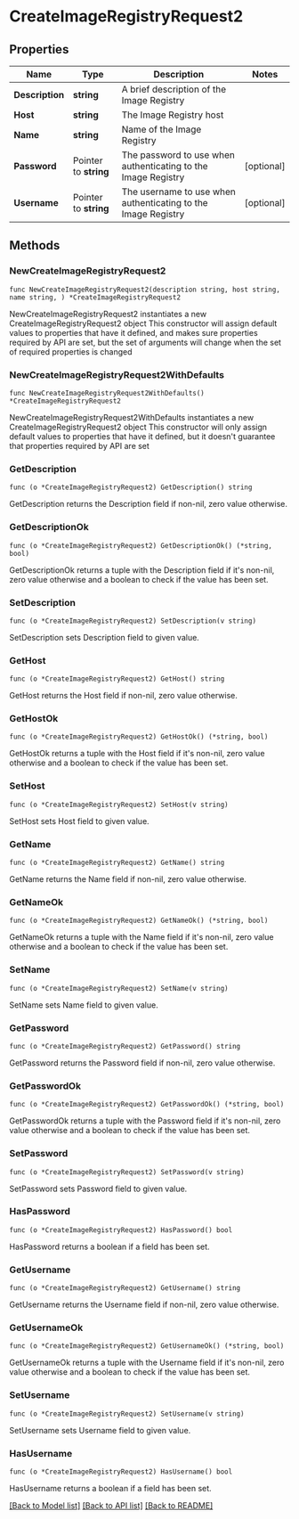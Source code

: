 # CreateImageRegistryRequest2

## Properties

Name | Type | Description | Notes
------------ | ------------- | ------------- | -------------
**Description** | **string** | A brief description of the Image Registry | 
**Host** | **string** | The Image Registry host | 
**Name** | **string** | Name of the Image Registry | 
**Password** | Pointer to **string** | The password to use when authenticating to the Image Registry | [optional] 
**Username** | Pointer to **string** | The username to use when authenticating to the Image Registry | [optional] 

## Methods

### NewCreateImageRegistryRequest2

`func NewCreateImageRegistryRequest2(description string, host string, name string, ) *CreateImageRegistryRequest2`

NewCreateImageRegistryRequest2 instantiates a new CreateImageRegistryRequest2 object
This constructor will assign default values to properties that have it defined,
and makes sure properties required by API are set, but the set of arguments
will change when the set of required properties is changed

### NewCreateImageRegistryRequest2WithDefaults

`func NewCreateImageRegistryRequest2WithDefaults() *CreateImageRegistryRequest2`

NewCreateImageRegistryRequest2WithDefaults instantiates a new CreateImageRegistryRequest2 object
This constructor will only assign default values to properties that have it defined,
but it doesn't guarantee that properties required by API are set

### GetDescription

`func (o *CreateImageRegistryRequest2) GetDescription() string`

GetDescription returns the Description field if non-nil, zero value otherwise.

### GetDescriptionOk

`func (o *CreateImageRegistryRequest2) GetDescriptionOk() (*string, bool)`

GetDescriptionOk returns a tuple with the Description field if it's non-nil, zero value otherwise
and a boolean to check if the value has been set.

### SetDescription

`func (o *CreateImageRegistryRequest2) SetDescription(v string)`

SetDescription sets Description field to given value.


### GetHost

`func (o *CreateImageRegistryRequest2) GetHost() string`

GetHost returns the Host field if non-nil, zero value otherwise.

### GetHostOk

`func (o *CreateImageRegistryRequest2) GetHostOk() (*string, bool)`

GetHostOk returns a tuple with the Host field if it's non-nil, zero value otherwise
and a boolean to check if the value has been set.

### SetHost

`func (o *CreateImageRegistryRequest2) SetHost(v string)`

SetHost sets Host field to given value.


### GetName

`func (o *CreateImageRegistryRequest2) GetName() string`

GetName returns the Name field if non-nil, zero value otherwise.

### GetNameOk

`func (o *CreateImageRegistryRequest2) GetNameOk() (*string, bool)`

GetNameOk returns a tuple with the Name field if it's non-nil, zero value otherwise
and a boolean to check if the value has been set.

### SetName

`func (o *CreateImageRegistryRequest2) SetName(v string)`

SetName sets Name field to given value.


### GetPassword

`func (o *CreateImageRegistryRequest2) GetPassword() string`

GetPassword returns the Password field if non-nil, zero value otherwise.

### GetPasswordOk

`func (o *CreateImageRegistryRequest2) GetPasswordOk() (*string, bool)`

GetPasswordOk returns a tuple with the Password field if it's non-nil, zero value otherwise
and a boolean to check if the value has been set.

### SetPassword

`func (o *CreateImageRegistryRequest2) SetPassword(v string)`

SetPassword sets Password field to given value.

### HasPassword

`func (o *CreateImageRegistryRequest2) HasPassword() bool`

HasPassword returns a boolean if a field has been set.

### GetUsername

`func (o *CreateImageRegistryRequest2) GetUsername() string`

GetUsername returns the Username field if non-nil, zero value otherwise.

### GetUsernameOk

`func (o *CreateImageRegistryRequest2) GetUsernameOk() (*string, bool)`

GetUsernameOk returns a tuple with the Username field if it's non-nil, zero value otherwise
and a boolean to check if the value has been set.

### SetUsername

`func (o *CreateImageRegistryRequest2) SetUsername(v string)`

SetUsername sets Username field to given value.

### HasUsername

`func (o *CreateImageRegistryRequest2) HasUsername() bool`

HasUsername returns a boolean if a field has been set.


[[Back to Model list]](../README.md#documentation-for-models) [[Back to API list]](../README.md#documentation-for-api-endpoints) [[Back to README]](../README.md)


